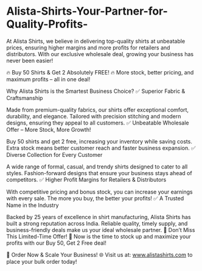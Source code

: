 # Alista-Shirts-Your-Partner-for-Quality-Profits-
At Alista Shirts, we believe in delivering top-quality shirts at unbeatable prices, ensuring higher margins and more profits for retailers and distributors. With our exclusive wholesale deal, growing your business has never been easier!

🔥 Buy 50 Shirts & Get 2 Absolutely FREE! 🔥
More stock, better pricing, and maximum profits – all in one deal!

Why Alista Shirts is the Smartest Business Choice?
✅ Superior Fabric & Craftsmanship

Made from premium-quality fabrics, our shirts offer exceptional comfort, durability, and elegance.
Tailored with precision stitching and modern designs, ensuring they appeal to all customers.
✅ Unbeatable Wholesale Offer – More Stock, More Growth!

Buy 50 shirts and get 2 free, increasing your inventory while saving costs.
Extra stock means better customer reach and faster business expansion.
✅ Diverse Collection for Every Customer

A wide range of formal, casual, and trendy shirts designed to cater to all styles.
Fashion-forward designs that ensure your business stays ahead of competitors.
✅ Higher Profit Margins for Retailers & Distributors

With competitive pricing and bonus stock, you can increase your earnings with every sale.
The more you buy, the better your profits!
✅ A Trusted Name in the Industry

Backed by 25 years of excellence in shirt manufacturing, Alista Shirts has built a strong reputation across India.
Reliable quality, timely supply, and business-friendly deals make us your ideal wholesale partner.
🚀 Don’t Miss This Limited-Time Offer! 🚀
Now is the time to stock up and maximize your profits with our Buy 50, Get 2 Free deal!

📢 Order Now & Scale Your Business!
🌐 Visit us at: www.alistashirts.com to place your bulk order today!

